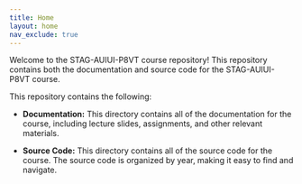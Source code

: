 ```yaml
---
title: Home
layout: home
nav_exclude: true
---
```


Welcome to the STAG-AUIUI-P8VT course repository! This repository contains both the documentation and source code for the STAG-AUIUI-P8VT course.

This repository contains the following:

- **Documentation:** This directory contains all of the documentation for the course, including lecture slides, assignments, and other relevant materials.

- **Source Code:** This directory contains all of the source code for the course. The source code is organized by year, making it easy to find and navigate.
